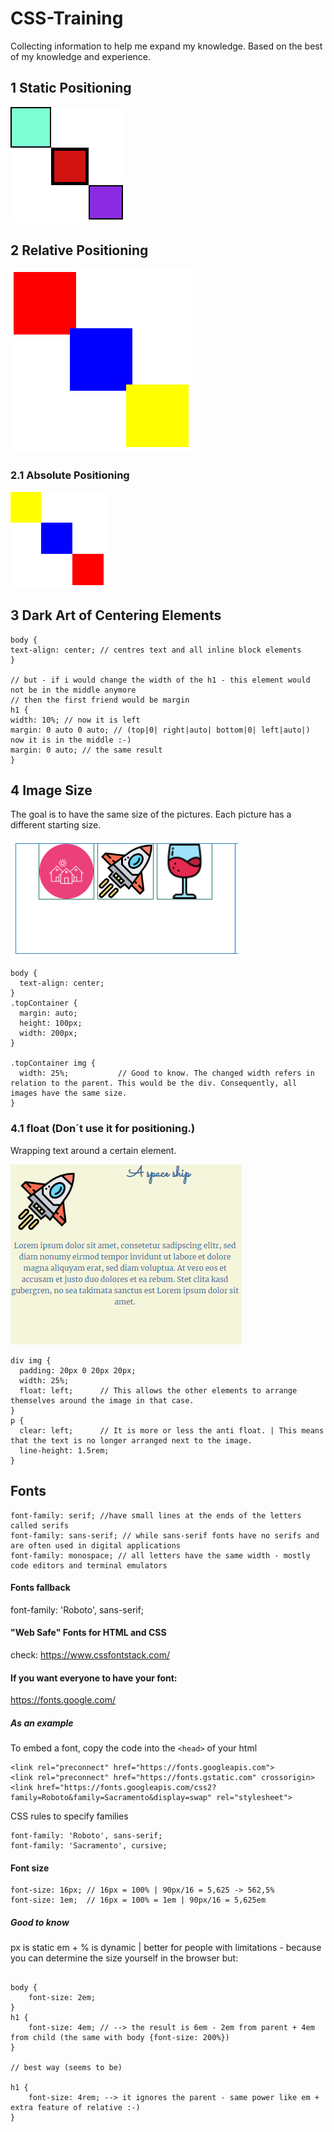 # CSS-Training

Collecting information to help me expand my knowledge.
Based on the best of my knowledge and experience.

## 1 Static Positioning

![Picture-of-1Round](https://github.com/kohoki/CSS-Training/blob/8c15f65797b72de0e3bc01f4052c57d8b063124d/1round/1round.png)

## 2 Relative Positioning

![Picture-of-2Round](https://github.com/kohoki/CSS-Training/blob/bf42cb7a09221b8d13c9ff1f29b79678f30572f6/2round/2round.png)

### 2.1 Absolute Positioning

![Picture-of-21Round](https://github.com/kohoki/CSS-Training/blob/00d9dd1a3b2b7d4cf2ca9100a28e3b8e060a5e50/2.1round/21round.png)

## 3 Dark Art of Centering Elements

```
body {
text-align: center; // centres text and all inline block elements
}

// but - if i would change the width of the h1 - this element would not be in the middle anymore
// then the first friend would be margin
h1 {
width: 10%; // now it is left
margin: 0 auto 0 auto; // (top|0| right|auto| bottom|0| left|auto|) now it is in the middle :-)
margin: 0 auto; // the same result
}
```

## 4 Image Size

The goal is to have the same size of the pictures. Each picture has a different starting size.

![Picture-of-4Round](https://github.com/kohoki/CSS-Training/blob/e018c79b7ee62a6bb33e337aa7f70fabbe9cf958/4round/2.png)

```
body {
  text-align: center;
}
.topContainer {
  margin: auto;
  height: 100px;
  width: 200px;
}

.topContainer img {
  width: 25%;           // Good to know. The changed width refers in relation to the parent. This would be the div. Consequently, all images have the same size.
}
```

### 4.1 float (Don´t use it for positioning.)

Wrapping text around a certain element.

![Picture-of-4.1Round](https://github.com/kohoki/CSS-Training/blob/e66addf55947b7e47bc63f722779ebed90783187/4.1round/1.png)

```
div img {
  padding: 20px 0 20px 20px;
  width: 25%;
  float: left;      // This allows the other elements to arrange themselves around the image in that case.
}
p {
  clear: left;      // It is more or less the anti float. | This means that the text is no longer arranged next to the image.
  line-height: 1.5rem;
}

```

## Fonts

```
font-family: serif; //have small lines at the ends of the letters called serifs
font-family: sans-serif; // while sans-serif fonts have no serifs and are often used in digital applications
font-family: monospace; // all letters have the same width - mostly code editors and terminal emulators
```

#### Fonts fallback

font-family: 'Roboto', sans-serif;

#### "Web Safe" Fonts for HTML and CSS

check:
https://www.cssfontstack.com/

#### If you want everyone to have your font:

https://fonts.google.com/

##### As an example

To embed a font, copy the code into the `<head>` of your html

```
<link rel="preconnect" href="https://fonts.googleapis.com">
<link rel="preconnect" href="https://fonts.gstatic.com" crossorigin>
<link href="https://fonts.googleapis.com/css2?family=Roboto&family=Sacramento&display=swap" rel="stylesheet">
```

CSS rules to specify families

```
font-family: 'Roboto', sans-serif;
font-family: 'Sacramento', cursive;
```

#### Font size

```
font-size: 16px; // 16px = 100% | 90px/16 = 5,625 -> 562,5%
font-size: 1em;  // 16px = 100% = 1em | 90px/16 = 5,625em
```

##### Good to know

px is static
em + % is dynamic | better for people with limitations - because you can determine the size yourself in the browser
but:

```

body {
    font-size: 2em;
}
h1 {
    font-size: 4em; // --> the result is 6em - 2em from parent + 4em from child (the same with body {font-size: 200%})
}

// best way (seems to be)

h1 {
    font-size: 4rem; --> it ignores the parent - same power like em + extra feature of relative :-)
}

```
